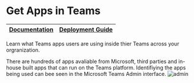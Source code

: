 # Get Apps in Teams

|[Documentation](https://github.com/SteveoMS/Get-apps-in-Teams/wiki/Documentation)|[Deployment Guide](https://github.com/SteveoMS/Get-apps-in-Teams/wiki/Documentation)
|-------------|----------------|

Learn what Teams apps users are using inside thier Teams across your orgranization.

There are hundreds of apps avaliable from Microsoft, third parties and in-house built apps that can run on the Teams platform. Identifiying the apps being used can bee seen in the Microsoft Teams Admin interface.
![admin]( )
